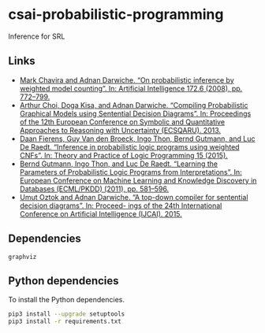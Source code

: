 # csai-probabilistic-programming
Inference for SRL

## Links
- [Mark Chavira and Adnan Darwiche. “On probabilistic inference by weighted model counting”. In: Artificial Intelligence 172.6 (2008), pp. 772–799.](http://www.sciencedirect.com/science/article/pii/S0004370207001889)
- [Arthur Choi, Doga Kisa, and Adnan Darwiche. “Compiling Probabilistic Graphical Models using Sentential Decision Diagrams”. In: Proceedings of the 12th European Conference on Symbolic and Quantitative Approaches to Reasoning with Uncertainty (ECSQARU). 2013.](https://link.springer.com/content/pdf/10.1007%2F978-3-642-39091-3.pdf)
- [Daan Fierens, Guy Van den Broeck, Ingo Thon, Bernd Gutmann, and Luc De Raedt. “Inference in probabilistic logic programs using weighted CNFs”. In: Theory and Practice of Logic Programming 15 (2015).](https://www.noexperiencenecessarybook.com/OvZm2/inference-in-probabilistic-logic-programs-using-weighted-cnf-39-s.html)
- [Bernd Gutmann, Ingo Thon, and Luc De Raedt. “Learning the Parameters of Probabilistic Logic Programs
from Interpretations”. In: European Conference on Machine Learning and Knowledge Discovery in Databases
(ECML/PKDD) (2011), pp. 581–596.](https://link.springer.com/content/pdf/10.1007%2F978-3-642-23780-5.pdf)
- [Umut Oztok and Adnan Darwiche. “A top-down compiler for sentential decision diagrams”. In: Proceed-
ings of the 24th International Conference on Artificial Intelligence (IJCAI). 2015.](http://www.ijcai.org/Proceedings/15/Papers/443.pdf)

## Dependencies
    graphviz

## Python dependencies
To install the Python dependencies.
```sh
pip3 install --upgrade setuptools
pip3 install -r requirements.txt
```